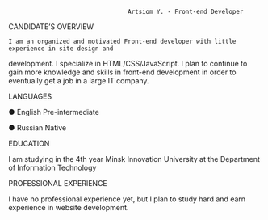                                      Artsiom Y. - Front-end Developer 
 
CANDIDATE’S OVERVIEW 

    I am an organized and motivated Front-end developer with little experience in site design and 
development. I specialize in HTML/CSS/JavaScript. I plan to continue to gain more knowledge and skills 
in front-end development in order to eventually get a job in a large IT company. 


LANGUAGES 

● English  Pre-intermediate

● Russian  Native 
 
 
EDUCATION 

  I am studying in the 4th year Minsk Innovation University at the Department of Information Technology 
 
 
PROFESSIONAL EXPERIENCE 

  I have no professional experience yet, but I plan to study hard and earn experience in website development.
